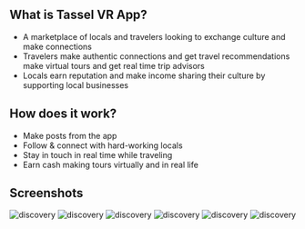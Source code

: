 
## What is Tassel VR App?

* A marketplace of locals and travelers looking to exchange culture and make connections
* Travelers make authentic connections and get travel recommendations make virtual tours and get real time trip advisors
* Locals earn reputation and make income sharing their culture by supporting local businesses

## How does it work?
* Make posts from the app
* Follow & connect with hard-working locals
* Stay in touch in real time while traveling
* Earn cash making tours virtually and in real life

## Screenshots
![discovery](./images/detail.jpg)
![discovery](./images/discovery.jpg)
![discovery](./images/following.jpg)
![discovery](./images/foodtruck.jpg)
![discovery](./images/listbycity.jpg)
![discovery](./images/listbyuser.jpg)